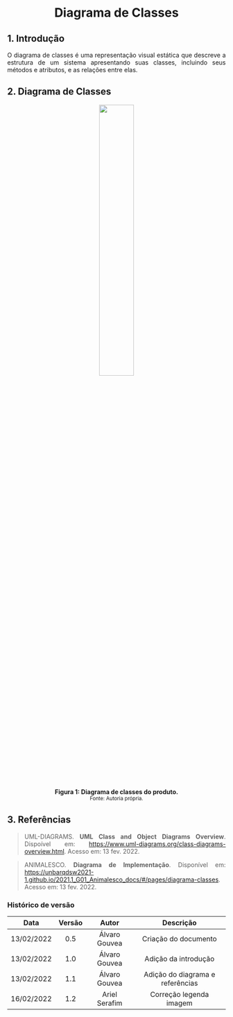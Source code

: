 # <center> Diagrama de Classes

<div align="justify">

## 1. Introdução
    
   O diagrama de classes é uma representação visual estática que descreve a estrutura de um sistema apresentando suas classes, incluindo seus métodos e atributos, e as relações entre elas.

## 2. Diagrama de Classes

<p align='center'>
    <img src='assets/images/diagramasEstaticos/diagramaDeClasses.svg' width=40% height=auto>
    <figcaption align='center'>
        <b>Figura 1: Diagrama de classes do produto. </b>
        <br>
        <small>Fonte: Autoria própria.</small>
    </figcaption>
</p>

## 3. Referências

> UML-DIAGRAMS. **UML Class and Object Diagrams Overview**. Dispoível em: https://www.uml-diagrams.org/class-diagrams-overview.html. Acesso em: 13 fev. 2022.

> ANIMALESCO. **Diagrama de Implementação**. Disponível em: https://unbarqdsw2021-1.github.io/2021.1_G01_Animalesco_docs/#/pages/diagrama-classes. Acesso em: 13 fev. 2022.

</div>

### Histórico de versão

|    Data    | Versão |       Autor      |              Descrição                 |
| :--------: | :----: | :--------------: | :------------------------------------: |
| 13/02/2022 |  0.5   | Álvaro Gouvea |    Criação do documento   |
| 13/02/2022 |  1.0   | Álvaro Gouvea |    Adição da introdução   |
| 13/02/2022 |  1.1   | Álvaro Gouvea |    Adição do diagrama e referências   |
| 16/02/2022 |  1.2   | Ariel Serafim |    Correção legenda imagem   |